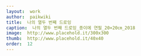 ```yaml
---
layout:  work
author:  paikwiki
title:  나의 열두 번째 드로잉
caption:  나의 열두 번째 드로잉_종이에 연필_20×20㎝_2018
image:  http://www.placehold.it/300x300
thumb:  http://www.placehold.it/40x40
order:  12
---
```

